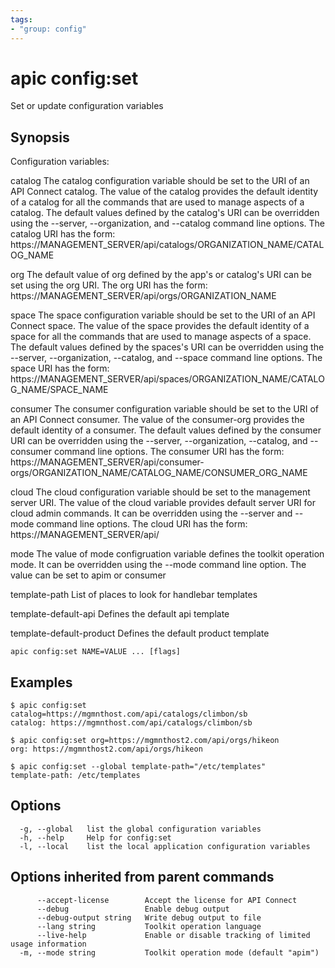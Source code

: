 ```yaml
---
tags:
- "group: config"
---
```

# apic config:set

Set or update configuration variables

## Synopsis

Configuration variables:

  catalog
    The catalog configuration variable should be set to the URI of an
    API Connect catalog.  The value of the catalog provides the default
    identity of a catalog for all the commands that are used to manage
    aspects of a catalog.  The default values defined by the catalog's
    URI can be overridden using the --server, --organization, and
    --catalog command line options.  The catalog URI has the form:
    https://MANAGEMENT_SERVER/api/catalogs/ORGANIZATION_NAME/CATALOG_NAME

  org
    The default value of org defined by the app's or catalog's URI can be
    set using the org URI.  The org URI has the form:
    https://MANAGEMENT_SERVER/api/orgs/ORGANIZATION_NAME

  space
    The space configuration variable should be set to the URI of an
    API Connect space.  The value of the space provides the default
    identity of a space for all the commands that are used to manage
    aspects of a space.  The default values defined by the spaces's
    URI can be overridden using the --server, --organization,
    --catalog, and --space command line options.  The space URI has the form:
    https://MANAGEMENT_SERVER/api/spaces/ORGANIZATION_NAME/CATALOG_NAME/SPACE_NAME

  consumer
    The consumer configuration variable should be set to the URI of an API
    Connect consumer.  The value of the consumer-org provides the default
    identity of a consumer. The default values defined by the consumer URI
    can be overridden using the --server, --organization, --catalog, and
    --consumer command line options.  The consumer URI has the form:
    https://MANAGEMENT_SERVER/api/consumer-orgs/ORGANIZATION_NAME/CATALOG_NAME/CONSUMER_ORG_NAME

  cloud
    The cloud configuration variable should be set to the management
    server URI. The value of the cloud variable provides default
    server URI for cloud admin commands. It can be overridden using
    the --server and --mode command line options. The cloud URI has the form:
    https://MANAGEMENT_SERVER/api/

  mode
    The value of mode configruation variable defines the toolkit operation 
    mode. It can be overridden using the --mode command line option. 
    The value can be set to apim or consumer

  template-path
    List of places to look for handlebar templates

  template-default-api
    Defines the default api template

  template-default-product
    Defines the default product template


```
apic config:set NAME=VALUE ... [flags]
```


## Examples

```
$ apic config:set catalog=https://mgmnthost.com/api/catalogs/climbon/sb
catalog: https://mgmnthost.com/api/catalogs/climbon/sb

$ apic config:set org=https://mgmnthost2.com/api/orgs/hikeon
org: https://mgmnthost2.com/api/orgs/hikeon

$ apic config:set --global template-path="/etc/templates"
template-path: /etc/templates

```

## Options

```
  -g, --global   list the global configuration variables
  -h, --help     Help for config:set
  -l, --local    list the local application configuration variables
```

## Options inherited from parent commands

```
      --accept-license        Accept the license for API Connect
      --debug                 Enable debug output
      --debug-output string   Write debug output to file
      --lang string           Toolkit operation language
      --live-help             Enable or disable tracking of limited usage information
  -m, --mode string           Toolkit operation mode (default "apim")
```

